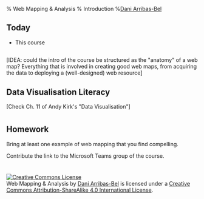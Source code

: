 % Web Mapping & Analysis
% Introduction
%[Dani Arribas-Bel](http://darribas.org)

## Today

- This course

##

[IDEA: could the intro of the course be structured as the "anatomy" of a web
map? Everything that is involved in creating good web maps, from acquiring the
data to deploying a (well-designed) web resource]

## Data Visualisation Literacy

[Check Ch. 11 of Andy Kirk's "Data Visualisation"]

#
## Homework

Bring at least one example of web mapping that you find compelling. 

Contribute the link to the Microsoft Teams group of the course.

#
<a rel="license" href="http://creativecommons.org/licenses/by-sa/4.0/"><img alt="Creative Commons License" style="border-width:0" src="https://i.creativecommons.org/l/by-sa/4.0/88x31.png" /></a><br /><span xmlns:dct="http://purl.org/dc/terms/" property="dct:title">Web Mapping & Analysis</span> by <a xmlns:cc="http://creativecommons.org/ns#" href="http://darribas.org" property="cc:attributionName" rel="cc:attributionURL">Dani Arribas-Bel</a> is licensed under a <a rel="license" href="http://creativecommons.org/licenses/by-sa/4.0/">Creative Commons Attribution-ShareAlike 4.0 International License</a>.

